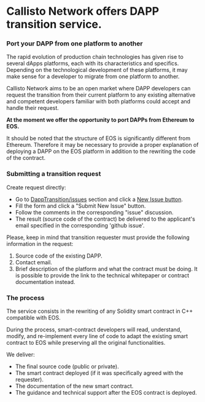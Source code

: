 # Callisto Network offers DAPP transition service.

### Port your DAPP from one platform to another 

The rapid evolution of production chain technologies has given rise to several dApps platforms, each with its characteristics and specifics. Depending on the technological development of these platforms, it may make sense for a developer to migrate from one platform to another.

Callisto Network aims to be an open market where DAPP developers can request the transition from their current platform to any existing alternative and competent developers familiar with both platforms could accept and handle their request.

**At the moment we offer the opportunity to port DAPPs from Ethereum to EOS.**

It should be noted that the structure of EOS is significantly different from Ethereum. Therefore it may be necessary to provide a proper explanation of deploying a DAPP on the EOS platform in addition to the rewriting the code of the contract.

### Submitting a transition request

Create request directly:

- Go to [DappTransition/issues](https://github.com/EthereumCommonwealth/DappTransition/issues) section and click a [New Issue button](https://github.com/EthereumCommonwealth/DappTransition/issues/new).
- Fill the form and click a "Submit New Issue" button.
- Follow the comments in the corresponding "issue" discussion.
- The result (source code of the contract) be delivered to the applicant's email specified in the corresponding 'github issue'.

Please, keep in mind that transition requester must provide the following information in the request:

1. Source code of the existing DAPP.
2. Contact email.
3. Brief description of the platform and what the contract must be doing. It is possible to provide the link to the technical whitepaper or contract documentation instead.

### The process

The service consists in the rewriting of any Solidity smart contract in C++ compatible with EOS.

During the process, smart-contract developers will read, understand, modify, and re-implement every line of code to adapt the existing smart contract to EOS while preserving all the original functionalities.

We deliver:

- The final source code (public or private).
- The smart contract deployed (if it was specifically agreed with the requester).
- The documentation of the new smart contract.
- The guidance and technical support after the EOS contract is deployed.
